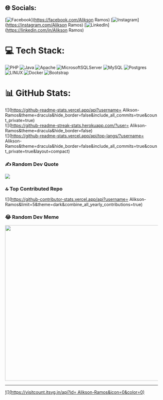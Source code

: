 
## 🌐 Socials:
[![Facebook](https://img.shields.io/badge/Facebook-%231877F2.svg?logo=Facebook&logoColor=white)](https://facebook.com/Alikson Ramos) [![Instagram](https://img.shields.io/badge/Instagram-%23E4405F.svg?logo=Instagram&logoColor=white)](https://instagram.com/Alikson Ramos) [![LinkedIn](https://img.shields.io/badge/LinkedIn-%230077B5.svg?logo=linkedin&logoColor=white)](https://linkedin.com/in/Alikson Ramos) 

# 💻 Tech Stack:
![PHP](https://img.shields.io/badge/php-%23777BB4.svg?style=for-the-badge&logo=php&logoColor=white) ![Java](https://img.shields.io/badge/java-%23ED8B00.svg?style=for-the-badge&logo=java&logoColor=white) ![Apache](https://img.shields.io/badge/apache-%23D42029.svg?style=for-the-badge&logo=apache&logoColor=white) ![MicrosoftSQLServer](https://img.shields.io/badge/Microsoft%20SQL%20Sever-CC2927?style=for-the-badge&logo=microsoft%20sql%20server&logoColor=white) ![MySQL](https://img.shields.io/badge/mysql-%2300f.svg?style=for-the-badge&logo=mysql&logoColor=white) ![Postgres](https://img.shields.io/badge/postgres-%23316192.svg?style=for-the-badge&logo=postgresql&logoColor=white) ![LINUX](https://img.shields.io/badge/Linux-FCC624?style=for-the-badge&logo=linux&logoColor=black) ![Docker](https://img.shields.io/badge/docker-%230db7ed.svg?style=for-the-badge&logo=docker&logoColor=white) ![Bootstrap](https://img.shields.io/badge/bootstrap-%23563D7C.svg?style=for-the-badge&logo=bootstrap&logoColor=white)
# 📊 GitHub Stats:
![](https://github-readme-stats.vercel.app/api?username= Alikson-Ramos&theme=dracula&hide_border=false&include_all_commits=true&count_private=true)<br/>
![](https://github-readme-streak-stats.herokuapp.com/?user= Alikson-Ramos&theme=dracula&hide_border=false)<br/>
![](https://github-readme-stats.vercel.app/api/top-langs/?username= Alikson-Ramos&theme=dracula&hide_border=false&include_all_commits=true&count_private=true&layout=compact)

### ✍️ Random Dev Quote
![](https://quotes-github-readme.vercel.app/api?type=horizontal&theme=radical)

### 🔝 Top Contributed Repo
![](https://github-contributor-stats.vercel.app/api?username= Alikson-Ramos&limit=5&theme=dark&combine_all_yearly_contributions=true)

### 😂 Random Dev Meme
<img src="https://rm.up.railway.app/" width="512px"/>

---
[![](https://visitcount.itsvg.in/api?id= Alikson-Ramos&icon=0&color=0)](https://visitcount.itsvg.in)

<!-- Proudly created with GPRM ( https://gprm.itsvg.in ) -->